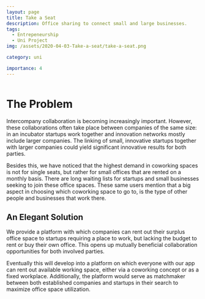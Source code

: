 ```yaml
---
layout: page
title: Take a Seat
description: Office sharing to connect small and large businesses.
tags:
  - Entrepeneurship
  - Uni Project
img: /assets/2020-04-03-Take-a-seat/take-a-seat.png

category: uni

importance: 4
---
```

<div class="row">
    <div class="col-sm mt-3 mt-md-0">
        <img class="img-fluid rounded z-depth-1" src="{{ '/assets/2020-04-03-Take-a-seat/take-a-seat.png' | relative_url }}" alt="" title="example image"/>
    </div>
</div>


# The Problem
Intercompany collaboration is becoming increasingly important. However, these collaborations often take place between companies of the same size: in an incubator startups work together and innovation networks mostly include larger companies. The linking of small, innovative startups together with larger companies could yield significant innovative results for both parties.

Besides this, we have noticed that the highest demand in coworking spaces is not for single seats, but rather for small offices that are rented on a monthly basis. There are long waiting lists for startups and small businesses seeking to join these office spaces. These same users mention that a big aspect in choosing which coworking space to go to, is the type of other people and businesses that work there. 

## An Elegant Solution
We provide a platform with which companies can rent out their surplus office space to startups requiring a place to work, but lacking the budget to rent or buy their own office. This opens up mutually beneficial collaboration opportunities for both involved parties. 

Eventually this will develop into a platform on which everyone with our app can rent out available working space, either via a coworking concept or as a fixed workplace. Additionally, the platform would serve as matchmaker between both established companies and startups in their search to maximize office space utilization.

